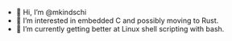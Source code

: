 - 👋 Hi, I’m @mkindschi
- 👀 I’m interested in embedded C and possibly moving to Rust.
- 🌱 I’m currently getting better at Linux shell scripting with bash.

<!---
mkindschi/mkindschi is a ✨ special ✨ repository because its `README.md` (this file) appears on your GitHub profile.
You can click the Preview link to take a look at your changes.
--->
